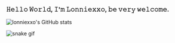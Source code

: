 ### 𝙷𝚎𝚕𝚕𝚘 𝚆𝚘𝚛𝚕𝚍, 𝙸'𝚖 𝙻𝚘𝚗𝚗𝚒𝚎𝚡𝚡𝚘, 𝚋𝚎 𝚟𝚎𝚛𝚢 𝚠𝚎𝚕𝚌𝚘𝚖𝚎.

![lonniexxo's GitHub stats](https://github-readme-stats.vercel.app/api?username=lonniexxo&show_icons=true&theme=dracula)

 ![snake gif](https://github.com/your-user-name/your-user-name/blob/output/github-contribution-grid-snake.gif)

